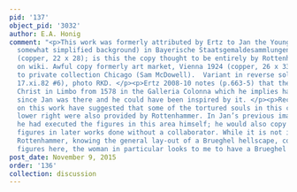 ```yaml
---
pid: '137'
object_pid: '3032'
author: E.A. Honig
comment: "<p>This work was formerly attributed by Ertz to Jan the Younger. Copy (with
  somewhat simplified background) in Bayerische Staatsgemaldesammlungen, inv. #6408
  (copper, 22 x 28); is this the copy thought to be entirely by Rottenhammer? Page
  on wiki. Awful copy formerly art market, Vienna 1924 (copper, 26 x 33) from whence
  to private collection Chicago (Sam McDowell).  Variant in reverse sold London (Sotheby's
  17.xi.82 #6), photo RKD. </p><p>Ertz 2008-10 notes (p.663-5) that there is an Allori
  Christ in Limbo from 1578 in the Galleria Colonna which he implies has been there
  since Jan was there and he could have been inspired by it. </p><p>Recent publications
  on this work have suggested that some of the tortured souls in this cavern at the
  lower right were also provided by Rottenhammer. In Jan’s previous images of Limbo
  he had executed the figures in this area himself; he would also copy and vary these
  figures in later works done without a collaborator. While it is not impossible that
  Rottenhammer, knowing the general lay-out of a Brueghel hellscape, could have added
  figures here, the woman in particular looks to me to have a Brueghel face.</p>"
post_date: November 9, 2015
order: '136'
collection: discussion
---
```

